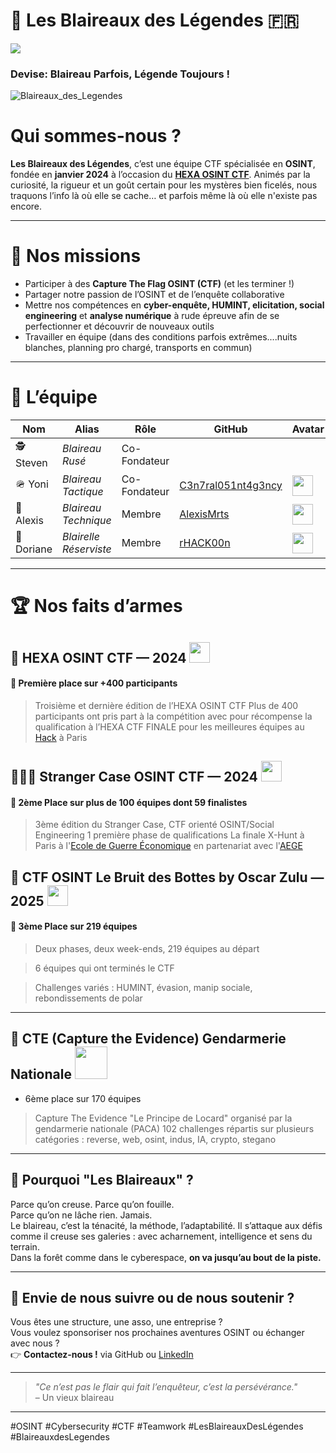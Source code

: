 # 🦡 Les Blaireaux des Légendes 🇫🇷

<img src="https://komarev.com/ghpvc/?username=Les-Blaireaux-des-Legendes&style=for-the-badge">

### Devise: Blaireau Parfois, Légende Toujours !

![Blaireaux_des_Legendes](https://github.com/user-attachments/assets/4e2a1820-2e0a-4025-94e6-33a773ec34f7)


# Qui sommes-nous ?

**Les Blaireaux des Légendes**, c’est une équipe CTF spécialisée en **OSINT**, fondée en **janvier 2024** à l’occasion du [**HEXA OSINT CTF**](https://hexaosint.fr). 
Animés par la curiosité, la rigueur et un goût certain pour les mystères bien ficelés, nous traquons l’info là où elle se cache… et parfois même là où elle n'existe pas encore.

---

# 🎯 Nos missions

- Participer à des **Capture The Flag OSINT (CTF)** (et les terminer !)
- Partager notre passion de l’OSINT et de l’enquête collaborative
- Mettre nos compétences en **cyber-enquête, HUMINT, elicitation, social engineering** et **analyse numérique** à rude épreuve afin de se perfectionner et découvrir de nouveaux outils
- Travailler en équipe (dans des conditions parfois extrêmes....nuits blanches, planning pro chargé, transports en commun)

---

# 👥 L’équipe

| Nom            | Alias                | Rôle               | GitHub             | Avatar
|----------------|----------------------|--------------------|--------------------|--------------------|
| 🕵️ Steven     | *Blaireau Rusé*       | Co-Fondateur | 
| 🪖 Yoni       | *Blaireau Tactique*   | Co-Fondateur | [C3n7ral051nt4g3ncy](https://github.com/C3n7ral051nt4g3ncy) | <img width="33" src="https://github.com/user-attachments/assets/60de1efc-bfda-4b9d-abea-067228203340">
| 📡 Alexis     | *Blaireau Technique*  | Membre       | [AlexisMrts](https://github.com/AlexisMrts)                 | <img width="33" src="https://github.com/user-attachments/assets/5b7c06d1-f17b-4e9b-8c85-0da844470f34">
| 🦝 Doriane    | *Blairelle Réserviste* | Membre      | [rHACK00n](https://github.com/rHACK00n)                     | <img width="33" src="https://github.com/user-attachments/assets/7e67a361-7d5d-447d-abbb-d0c25c1c4ab1">






---

# 🏆 Nos faits d’armes

## 🔎 HEXA OSINT CTF — 2024  <img width=33 src="https://github.com/user-attachments/assets/4a36870c-87f8-424b-b9e1-26f4d4811baa">

#### 🥇 Première place sur +400 participants

> Troisième et dernière édition de l’HEXA OSINT CTF
> Plus de 400 participants ont pris part à la compétition avec pour récompense la qualification à l’HEXA CTF FINALE pour les meilleures équipes au [Hack](https://lehack.org) à Paris


## 🕵🏻‍♂️ Stranger Case OSINT CTF — 2024  <img width=33 src="https://github.com/user-attachments/assets/db4aacbd-7889-4daf-92a3-5e0d5a554679">

#### 🥈 2ème Place sur plus de 100 équipes dont 59 finalistes

> 3ème édition du Stranger Case, CTF orienté OSINT/Social Engineering
> 1 première phase de qualifications
> La finale X-Hunt à Paris à l'[Ecole de Guerre Économique](https://www.ege.fr) en partenariat avec l'[AEGE](https://www.aege.fr/)


## 👢 CTF OSINT Le Bruit des Bottes by Oscar Zulu — 2025  <img width=33 src="https://github.com/user-attachments/assets/f0c2d5b9-e2bc-4472-96d3-615c1a677004">

#### 🥉 3ème Place sur 219 équipes

> Deux phases, deux week-ends, 219 équipes au départ

> 6 équipes qui ont terminés le CTF

> Challenges variés : HUMINT, évasion, manip sociale, rebondissements de polar

---

## 👮 CTE (Capture the Evidence) Gendarmerie Nationale   <img width=52 src="https://github.com/user-attachments/assets/1692b15e-74bf-4355-8803-685d7ec9075b">

- 6ème place sur 170 équipes

> Capture The Evidence "Le Principe de Locard" organisé par la gendarmerie nationale (PACA)
> 102 challenges répartis sur plusieurs catégories : reverse, web, osint, indus, IA, crypto, stegano

---

## 🐾 Pourquoi "Les Blaireaux" ?

Parce qu’on creuse. Parce qu’on fouille.  
Parce qu’on ne lâche rien. Jamais.  
Le blaireau, c’est la ténacité, la méthode, l’adaptabilité. Il s’attaque aux défis comme il creuse ses galeries : avec acharnement, intelligence et sens du terrain.  
Dans la forêt comme dans le cyberespace, **on va jusqu’au bout de la piste.**

---

## 💬 Envie de nous suivre ou de nous soutenir ?

Vous êtes une structure, une asso, une entreprise ?  
Vous voulez sponsoriser nos prochaines aventures OSINT ou échanger avec nous ?  
👉 **Contactez-nous !** via GitHub ou [LinkedIn](https://www.linkedin.com/company/bdl-osint)

---

> _"Ce n’est pas le flair qui fait l’enquêteur, c’est la persévérance."_  
> – Un vieux blaireau

---

#OSINT #Cybersecurity #CTF #Teamwork #LesBlaireauxDesLégendes #BlaireauxdesLegendes
